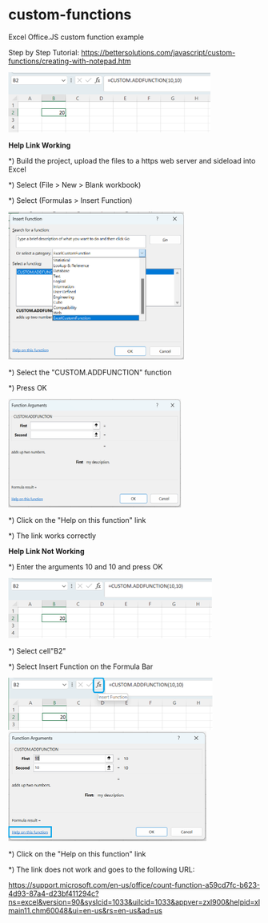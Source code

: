 # custom-functions
Excel Office.JS custom function example 

Step by Step Tutorial:
https://bettersolutions.com/javascript/custom-functions/creating-with-notepad.htm

<img src="/images/screenshot.png" width="404" height="120"> 


<B>Help Link Working</B>

*) Build the project, upload the files to a https web server and sideload into Excel

*) Select (File > New > Blank workbook)

*) Select (Formulas > Insert Function)

<img src="images/insert-function-dialog.png" width="351" height="295"> 

*) Select the "CUSTOM.ADDFUNCTION" function

*) Press OK

<img src="images/arguments-dialog-one.png" width="345" height="216"> 

*) Click on the "Help on this function" link

*) The link works correctly

<B>Help Link Not Working</B>

*) Enter the arguments 10 and 10 and press OK

<img src="/images/screenshot.png" width="407" height="120"> 

*) Select cell"B2"

*) Select Insert Function on the Formula Bar

<img src="/images/insert-function-bar.png" width="408" height="104">

<img src="images/arguments-dialog-two.png" width="396" height="219"> 

*) Click on the "Help on this function" link

*) The link does not work and goes to the following URL:

https://support.microsoft.com/en-us/office/count-function-a59cd7fc-b623-4d93-87a4-d23bf411294c?ns=excel&version=90&syslcid=1033&uilcid=1033&appver=zxl900&helpid=xlmain11.chm60048&ui=en-us&rs=en-us&ad=us
